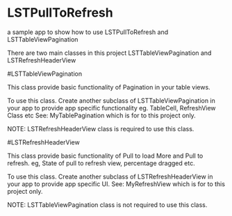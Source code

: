 # LSTPullToRefresh
a sample app to show how to use LSTPullToRefresh and LSTTableViewPagination

There are two main classes in this project LSTTableViewPagination and LSTRefreshHeaderView

#LSTTableViewPagination 

This class provide basic functionality of Pagination in your table views.

To use this class.
Create another subclass of LSTTableViewPagination in your app to provide app specific functionality
eg. TableCell, RefreshView Class etc
See: MyTablePagination which is for to this project only.

NOTE: LSTRefreshHeaderView class is required to use this class.

#LSTRefreshHeaderView

This class provide basic functionality of Pull to load More and Pull to refresh.
eg, State of pull to refresh view, percentage dragged etc.

To use this class.
Create another subclass of LSTRefreshHeaderView in your app to provide app specific UI.
See: MyRefreshView which is for to this project only.

NOTE: LSTTableViewPagination class is not required to use this class.